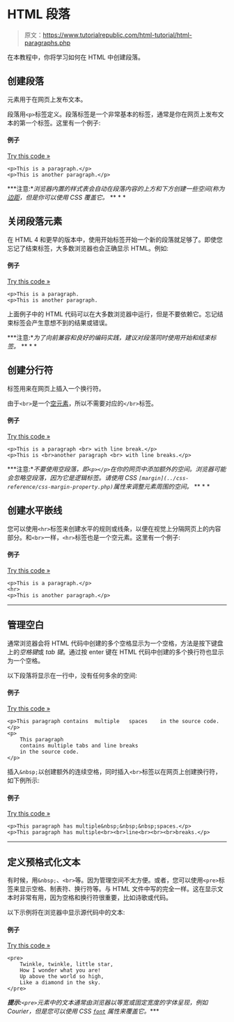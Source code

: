 # HTML 段落

> 原文：<https://www.tutorialrepublic.com/html-tutorial/html-paragraphs.php>

在本教程中，你将学习如何在 HTML 中创建段落。

## 创建段落

元素用于在网页上发布文本。

段落用`<p>`标签定义。段落标签是一个非常基本的标签，通常是你在网页上发布文本的第一个标签。这里有一个例子:

#### 例子

[Try this code »](../codelab.php?topic=html&file=paragraphs "Try this code using online Editor")

```
<p>This is a paragraph.</p>
<p>This is another paragraph.</p>
```

 ***注意:**浏览器内置的样式表会自动在段落内容的上方和下方创建一些空间(称为[边距](/css-reference/css-margin-property.php)，但是你可以使用 CSS 覆盖它。*  ** * *

## 关闭段落元素

在 HTML 4 和更早的版本中，使用开始标签开始一个新的段落就足够了。即使您忘记了结束标签，大多数浏览器也会正确显示 HTML。例如:

#### 例子

[Try this code »](../codelab.php?topic=html&file=paragraphs-without-end-tags "Try this code using online Editor")

```
<p>This is a paragraph.
<p>This is another paragraph.
```

上面例子中的 HTML 代码可以在大多数浏览器中运行，但是不要依赖它。忘记结束标签会产生意想不到的结果或错误。

 ***注意:**为了向前兼容和良好的编码实践，建议对段落同时使用开始和结束标签。*  ** * *

## 创建分行符

标签用来在网页上插入一个换行符。

由于`<br>`是一个[空元素](html-elements.php#empty-elements)，所以不需要对应的`</br>`标签。

#### 例子

[Try this code »](../codelab.php?topic=html&file=insert-line-breaks "Try this code using online Editor")

```
<p>This is a paragraph <br> with line break.</p>
<p>This is <br>another paragraph <br> with line breaks.</p>
```

 ***注意:**不要使用空段落，即`<p></p>`在你的网页中添加额外的空间。浏览器可能会忽略空段落，因为它是逻辑标签。请使用 CSS `[margin](../css-reference/css-margin-property.php)`属性来调整元素周围的空间。*  ** * *

## 创建水平嵌线

您可以使用`<hr>`标签来创建水平的规则或线条，以便在视觉上分隔网页上的内容部分。和`<br>`一样，`<hr>`标签也是一个空元素。这里有一个例子:

#### 例子

[Try this code »](../codelab.php?topic=html&file=create-horizontal-lines "Try this code using online Editor")

```
<p>This is a paragraph.</p>
<hr>
<p>This is another paragraph.</p>
```

* * *

## 管理空白

通常浏览器会将 HTML 代码中创建的多个空格显示为一个空格，方法是按下键盘上的*空格键*或 *tab 键*。通过按 enter 键在 HTML 代码中创建的多个换行符也显示为一个空格。

以下段落将显示在一行中，没有任何多余的空间:

#### 例子

[Try this code »](../codelab.php?topic=html&file=paragraph-with-multiple-spaces-and-line-breaks "Try this code using online Editor")

```
<p>This paragraph contains  multiple   spaces    in the source code.</p>
<p>
    This paragraph
    contains multiple tabs and line breaks
    in the source code.
</p>
```

插入`&nbsp;`以创建额外的连续空格，同时插入`<br>`标签以在网页上创建换行符，如下例所示:

#### 例子

[Try this code »](../codelab.php?topic=html&file=preserving-white-space "Try this code using online Editor")

```
<p>This paragraph has multiple&nbsp;&nbsp;&nbsp;spaces.</p>
<p>This paragraph has multiple<br><br>line<br><br><br>breaks.</p>
```

* * *

## 定义预格式化文本

有时候，用`&nbsp;`、`<br>`等。因为管理空间不太方便。或者，您可以使用`<pre>`标签来显示空格、制表符、换行符等。与 HTML 文件中写的完全一样。这在显示文本时非常有用，因为空格和换行符很重要，比如诗歌或代码。

以下示例将在浏览器中显示源代码中的文本:

#### 例子

[Try this code »](../codelab.php?topic=html&file=preformatted-text "Try this code using online Editor")

```
<pre>
    Twinkle, twinkle, little star, 
    How I wonder what you are! 
    Up above the world so high, 
    Like a diamond in the sky.
</pre>
```

 ***提示:**`<pre>`元素中的文本通常由浏览器以等宽或固定宽度的字体呈现，例如 Courier，但是您可以使用 CSS [`font`](/css-reference/css-font-property.php) 属性来覆盖它。****